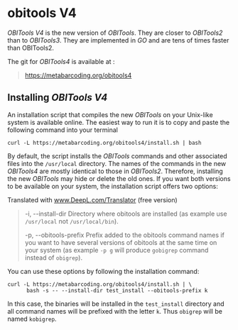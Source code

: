 # obitools V4

*OBITools V4* is the new version of *OBITools*. They are closer to *OBITools2* than to *OBITools3*.
They are implemented in *GO* and are tens of times faster than OBITools2.

The git for *OBITools4* is available at :

> https://metabarcoding.org/obitools4

## Installing *OBITools V4*

An installation script that compiles the new *OBITools* on your Unix-like system is available online.
The easiest way to run it is to copy and paste the following command into your terminal

```{bash}
curl -L https://metabarcoding.org/obitools4/install.sh | bash
```

By default, the script installs the *OBITools* commands and other associated files into the `/usr/local` directory.
The names of the commands in the new *OBITools4* are mostly identical to those in *OBITools2*.
Therefore, installing the new *OBITools* may hide or delete the old ones. If you want both versions to be 
available on your system, the installation script offers two options:


Translated with www.DeepL.com/Translator (free version)
>  -i, --install-dir       Directory where obitools are installed 
>                          (as example use `/usr/local` not `/usr/local/bin`).
> 
>  -p, --obitools-prefix   Prefix added to the obitools command names if you
>                          want to have several versions of obitools at the
>                          same time on your system (as example `-p g` will produce 
>                          `gobigrep` command instead of `obigrep`).

You can use these options by following the installation command:

```{bash}
curl -L https://metabarcoding.org/obitools4/install.sh | \
      bash -s -- --install-dir test_install --obitools-prefix k
```

In this case, the binaries will be installed in the `test_install` directory and all command names will be prefixed with the letter `k`. Thus `obigrep` will be named `kobigrep`.
